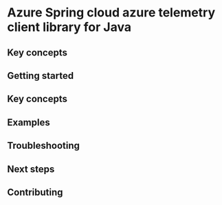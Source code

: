 # Azure Spring cloud azure telemetry client library for Java

## Key concepts
## Getting started
## Key concepts
## Examples
## Troubleshooting
## Next steps
## Contributing
